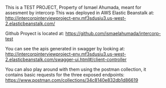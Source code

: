 This is a TEST PROJECT, Property of Ismael Ahumada, meant for assesment by intercorp
This was deployed in AWS Elastic Beanstalk at:
http://intercorpinterviewproject-env.mf3sdusiu3.us-west-2.elasticbeanstalk.com/

Github Proyect is located at: 
https://github.com/ismaelahumada/intercorp-test

You can see the apis generated in swagger by looking at: 
http://intercorpinterviewproject-env.mf3sdusiu3.us-west-2.elasticbeanstalk.com/swagger-ui.html#/client-controller

You can also play around with them using the postman collection,
it contains basic requests for the three exposed endpoints:
https://www.postman.com/collections/34c8140e832db1d86619

